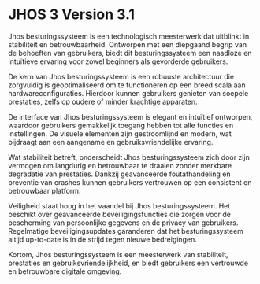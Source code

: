 # JHOS 3 Version 3.1

Jhos besturingssysteem is een technologisch meesterwerk dat uitblinkt in stabiliteit en betrouwbaarheid. Ontworpen met een diepgaand begrip van de behoeften van gebruikers, biedt dit besturingssysteem een naadloze en intuïtieve ervaring voor zowel beginners als gevorderde gebruikers.

De kern van Jhos besturingssysteem is een robuuste architectuur die zorgvuldig is geoptimaliseerd om te functioneren op een breed scala aan hardwareconfiguraties. Hierdoor kunnen gebruikers genieten van soepele prestaties, zelfs op oudere of minder krachtige apparaten.

De interface van Jhos besturingssysteem is elegant en intuïtief ontworpen, waardoor gebruikers gemakkelijk toegang hebben tot alle functies en instellingen. De visuele elementen zijn gestroomlijnd en modern, wat bijdraagt aan een aangename en gebruiksvriendelijke ervaring.

Wat stabiliteit betreft, onderscheidt Jhos besturingssysteem zich door zijn vermogen om langdurig en betrouwbaar te draaien zonder merkbare degradatie van prestaties. Dankzij geavanceerde foutafhandeling en preventie van crashes kunnen gebruikers vertrouwen op een consistent en betrouwbaar platform.

Veiligheid staat hoog in het vaandel bij Jhos besturingssysteem. Het beschikt over geavanceerde beveiligingsfuncties die zorgen voor de bescherming van persoonlijke gegevens en de privacy van gebruikers. Regelmatige beveiligingsupdates garanderen dat het besturingssysteem altijd up-to-date is in de strijd tegen nieuwe bedreigingen.

Kortom, Jhos besturingssysteem is een meesterwerk van stabiliteit, prestaties en gebruiksvriendelijkheid, en biedt gebruikers een vertrouwde en betrouwbare digitale omgeving.

